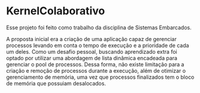 # KernelColaborativo

Esse projeto foi feito como trabalho da disciplina de Sistemas Embarcados.

A proposta inicial era a criação de uma aplicação capaz de gerenciar processos levando em conta o tempo de execução e a prioridade de cada um deles.
Como um desafio pessoal, buscando aprendizado extra foi optado por utilizar uma abordagem de lista dinâmica encadeada para gerenciar o pool de processos.
Dessa forma, não existe limitação para a criação e remoção de processos durante a execução, além de otimizar o gerenciamento de memória, uma vez que processos finalizados tem o bloco de memória que possuiam desalocados.
